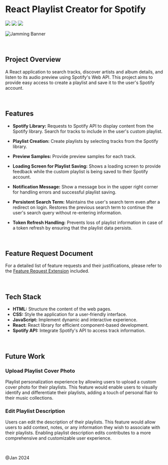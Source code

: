 # React Playlist Creator for Spotify

<img src="https://img.shields.io/badge/React-20232A?style=for-the-badge&logo=react&logoColor=61DAFB"/>  <img src="https://img.shields.io/badge/Codecademy-FFF0E5?style=for-the-badge&logo=codecademy&logoColor=303347"/> <img src="https://img.shields.io/badge/Spotify-1ED760?&style=for-the-badge&logo=spotify&logoColor=white" />

![Jamming Banner](https://i.postimg.cc/mkYDP2dy/jamming-cover.png)

<br>

## Project Overview

A React application to search tracks, discover artists and album details, and listen to its audio preview using Spotify's Web API. This project aims to provide easy access to create a playlist and save it to the user's Spotify account.

<br>

## Features

- **Spotify Library:** Requests to Spotify API to display content from the Spotify library. Search for tracks to include in the user's custom playlist.

- **Playlist Creation:** Create playlists by selecting tracks from the Spotify library.
  
- **Preview Samples:** Provide preview samples for each track.

- **Loading Screen for Playlist Saving:** Shows a loading screen to provide feedback while the custom playlist is being saved to their Spotify account.

- **Notification Message:** Show a message box in the upper right corner for handling errors and successful playlist saving.

- **Persistent Search Term:** Maintains the user's search term even after a redirect on login. Restores the previous search term to continue the user's search query without re-entering information.

- **Token Refresh Handling:** Prevents loss of playlist information in case of a token refresh by ensuring that the playlist data persists.

<br>

## Feature Request Document

For a detailed list of feature requests and their justifications, please refer to the [Feature Request Extension](./jamming-feature-extension.pdf) included.

<br>

## Tech Stack

- **HTML:** Structure the content of the web pages.
- **CSS:** Style the application for a user-friendly interface.
- **JavaScript:** Implement dynamic and interactive experience.
- **React:** React library for efficient component-based development.
- **Spotify API:** Integrate Spotify's API to access track information.

<br>

## Future Work

### Upload Playlist Cover Photo
Playlist personalization experience by allowing users to upload a custom cover photo for their playlists. This feature would enable users to visually identify and differentiate their playlists, adding a touch of personal flair to their music collections.

### Edit Playlist Description
Users can edit the description of their playlists. This feature would allow users to add context, notes, or any information they wish to associate with their playlists. Enabling playlist description edits contributes to a more comprehensive and customizable user experience.

<br>

@Jan 2024
